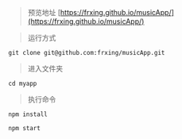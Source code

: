>预览地址
[https://frxing.github.io/musicApp/](https://frxing.github.io/musicApp/)

>运行方式
```
git clone git@github.com:frxing/musicApp.git
```

>进入文件夹
```
cd myapp
```
>执行命令
```
npm install

npm start
```